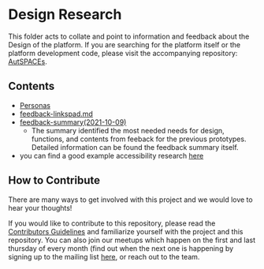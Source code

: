 # Design Research 

This folder acts to collate and point to information and feedback about the Design of the platform. If you are searching for the platform itself or the platform development code, please visit the accompanying repository: [AutSPACEs](https://github.com/alan-turing-institute/AutSPACEs).

## Contents
* [Personas](https://github.com/alan-turing-institute/AutisticaCitizenScience/tree/master/platform-designs/design-research/Personas)
* [feedback-linkspad.md](https://github.com/alan-turing-institute/AutisticaCitizenScience/blob/master/platform-designs/design-research/feedback-linkspad.md)
* [feedback-summary(2021-10-09)](https://github.com/alan-turing-institute/AutisticaCitizenScience/blob/feedback-summary-1/platform-designs/design-research/AutSPACES%20Feedback%20(19.10).pdf)
  * The summary identified the most needed needs for design, functions, and contents from feeback for the previous prototypes. Detailed information can be found the feedback summary itself. 
* you can find a good example accessibility research [here](https://github.com/alan-turing-institute/AutisticaCitizenScience/blob/master/accessibility/README.md)

## How to Contribute
There are many ways to get involved with this project and we would love to hear your thoughts!

If you would like to contribute to this repository, please read the [Contributors Guidelines](https://github.com/alan-turing-institute/AutisticaCitizenScience/blob/master/.github/CONTRIBUTING.md) and familiarize yourself with the project and this repository. You can also join our meetups which happen on the first and last thursday of every month (find out when the next one is happening by signing up to the mailing list [here](https://tinyletter.com/AutisticaTuringCitizenScience), or reach out to the team.  
